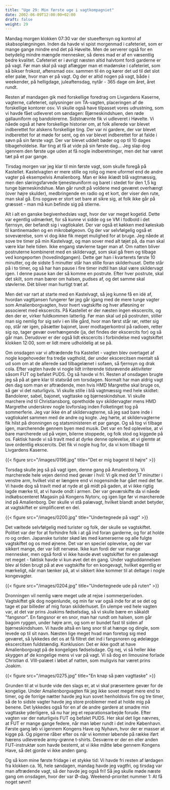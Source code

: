 ```yaml
---
title: "Uge 29: Min første uge i vagtkompagniet"
date: 2002-06-09T12:00:00+02:00
draft: false
weight: 29
---
```


Mandag morgen klokken 07:30 var der stueeftersyn og kontrol af skabsoplægningen. Inden da havde vi spist morgenmad i cafeteriet, som er mange gange mindre end det på Høvelte. Men de serverer også for en betydelig mindre mængde mennesker, så deres mad er af en væsentlig bedre kvalitet. Cafeteriet er i øvrigt næsten altid halvtomt fordi garderne er på vagt. Før man skal på vagt aflægger man et madønske i cafeteriet, som så bikser frokost, aftensmad osv. sammen til én og kører det ud til det slot eller palæ, hvor man er på vagt. Og der er altid nogen på vagt, både i weekender, på helligdage, juleaftensdag, nytår - 365 dage om året, året rundt.

Resten af mandagen gik med forskellige foredrag om Livgardens Kaserne, vagterne, cafeteriet, oplysninger om TA-vagten, placeringen af de forskellige kontorer osv. Vi skulle også have tilpasset vores udrustning, som vi havde fået udleveret om søndagen: Bjørneskindshuen, den røde gallauniform og bandolererne. Sidstnævnte fik vi udleveret i Høvelte. Vi nåede også at høre forskellige historier om, at folk allerede var blevet indberettet for alskens forskellige ting. Der var ni gardere, der var blevet indberettet for at møde for sent, og én var blevet indberettet for at falde i søvn på sin første vagt. Der var blevet uddelt bøder og op til 10 dages tilbageholdelse. Rar ting at få at vide på sin første dag... Jeg slap dog igennem den første uge uden at få nogle indberetninger, men det har været tæt på et par gange.

Tirsdag morgen var jeg klar til min første vagt, som skulle foregå på Kastellet. Kastelvagten er mere stille og rolig og mere uformel end de andre vagter på eksempelvis Amalienborg. Man er ikke iklædt blå vagtmæssig, men den sløringsfarvede tjenesteuniform og baret i stedet for den 1,5 kg tunge bjørneskindshue. Man går rundt på voldene med geværet overhængt (over højre skulder), medbringende en radio og et kort, der viser den rute, man skal gå. Ens opgave er stort set bare at sikre sig, at folk ikke går på græsset - man må kun befinde sig på stierne.

Alt i alt en ganske begivenhedsløs vagt, hvor der var meget kogetid. Dette var egentlig udmærket, for så kunne vi sidde og se VM i fodbold i det fjernsyn, der befandt sig i vagtlokalet. Der var også et køkken med køleskab til kantinemaden og en mikrobølgeovn. Og der var selvfølgelig også et soveværelse, som vi dog ikke fik meget mulighed for at bruge. Jeg nåede at sove tre timer på min Kastelvagt, og man sover med alt tøjet på, da man skal være klar hele tiden. Ikke engang støvlerne tager man af. Om natten bliver postruterne kombineret med en skildervagt, som skal gå frem og tilbage ved kongeporten (hovedindgangen). Dette gør han i kvarterets første 10 minutter, og de sidste 5 minutter står han stille foran skilderhuset. Dette står på i to timer, og så har han pause i fire timer indtil han skal være skildervagt igen. I denne pause kan der så komme en postrute. Efter hver postrute, skal det skilt, som man bærer om halsen, pudses af, og det samme skal støvlerne. Dét bliver man hurtigt træt af.

Men det var rart at starte med en Kastelvagt, så jeg kunne få en idé af, hvordan vagttjansen fungerer før jeg går igang med de mere tunge vagter som Amalienborgvagten, hvor hvert vagtskifte og hver afløsning er associeret med ekscercits. På Kastellet er der næsten ingen ekscercits, og den der er, virker fuldkommen latterlig. Før man skal ud på postruten, stiller man sig nemlig for sig selv i en lille gård, hvor man først står rør, retter sig op, står rør igen, påsætter bajonet, laver modtagerkontrol på radioen, retter sig op, tager gevær overhængende (ja, det findes der ekscercits for) og så går man. Derudover er der også lidt ekscercits i forbindelse med vagtskiftet klokken 12:00, som er lidt mere udholdelig at se på.

Om onsdagen var vi aftrædende fra Kastellet - vagten blev overtaget af nogle kogehoveder fra tredje vagthold, der under ekscercitsen mentalt så ud som om at de allerede sad tilbagelænet i sofaen, så fjernsyn og drak cola. Efter vagten havde vi nogle lidt irriterende tidsrøvende aktiviteter såsom FUT og befalet PUDS. Og så havde vi fri. Resten af onsdagen brugte jeg så på at gøre klar til statsråd om torsdagen. Normalt har man aldrig vagt den dag som man er aftrædende, men hvis HMD Margrethe skal bruge os, så gør vi det naturligvis. Vi skulle stille i blå vagtmæssig med hele skidtet: Bandolerer, sabel, bajonet, vagttaske og bjørneskindshue.
Vi skulle marchere ind til Christiansborg, opretholde syv skildervagter mens HMD Margrethe underskrev nogle lovforslag inden Folketinget tog på sommerferie. Jeg var ikke én af skildervagterne, så jeg sad bare inde i vagtlokalet sammen med de andre og kogte. Jeg hørte, at skildervagterne fik hilst på dronningen og statsministeren et par gange. Og så tog vi tilbage igen, marcherende gennem byen med musik. Det var en fed oplevelse, at vi bare marcherede ud på vejen, bilerne stoppede, og folk stod og kiggede på os. Faktisk havde vi så travlt med at dyrke denne oplevelse, at vi glemte at lave ordentlig ekscercits. Dét fik vi nogle hug for, da vi kom tilbage til Livgardens Kaserne.

{{< figure src="/images/0196.jpg" title="Det er mig bagerst til højre" >}}

Torsdag skulle jeg så på vagt igen, denne gang på Amalienborg. Vi marcherede hele vejen derind med gevær i hvil: Vi gik med det 17 minutter i venstre arm, hvilket vist er længere end vi nogensinde har gået med det før. Vi havde dog så travlt med at nyde at gå midt på gaden, at vi ikke rigtig lagde mærke til, at vi havde ondt i armen. Der var geværskifte da vi nåede indkøbscenteret Magasin på Kongens Nytorv, og igen lige før vi marcherede ind på Amalienborg. Der skulle vi stå palævagt, hvilket blandt andet betyder, at vagtskiftet er simplificeret en del.

{{< figure src="/images/0200.jpg" title="Undertegnede på vagt" >}}

Det væltede selvfølgelig med turister og folk, der skulle se vagtskiftet. Politiet var der for at forhindre folk i at gå ind foran garderne, og for at holde ro og orden. Japanske turister skød løs med kameraerne og alle fulgte vagtskiftet og os med øjnene. Det var en speciel oplevelse, og der var sikkert mange, der var lidt nervøse. Ikke kun fordi der var mange mennesker, men også fordi vi ikke havde øvet vagtskiftet for en palævagt ret meget - faktisk havde vi kun øvet det én gang. Under vagtuddannelsen blev al tiden brugt på at øve vagtskifte for en kongevagt, hvilket egentlig er mærkeligt, når man tænker på, at vi sikkert ikke kommer til at deltage i nogle kongevagter.

{{< figure src="/images/0204.jpg" title="Undertegnede ude på ruten" >}}

Dronningen vil nemlig være meget ude at rejse i sommerperioden. Vagtskiftet gik dog nogenlunde, og min far var også inde for at se det og tage et par billeder af mig foran skilderhuset. En ulempe ved hele vagten var, at det var prins Joakims fødselsdag, så vi skulle bære en såkaldt "fangsnor". En fangsnor er en snor, man har rundt om halsen, som går bagom ryggen, under højre arm, og som er bundet fast til siden af bjørneskindshuen. Vi havde altså en lang snor til at hænge og dingle, som levede op til sit navn. Næsten lige meget hvad man foretog sig med geværet, så lykkedes det os at få filtret det ind i fangsnoren og ødelægge ekscercitsen fuldstændig. Konklusion: Det er ikke godt at have Amalienborgvagt på de kongeliges fødselsdage. Og nej, vi så heller ikke skyggen af de kongelige mens vi var på vagt. Vi så dog en limousine forlade Christian d. VIII-palæet i løbet af natten, som muligvis har været prins Joakim.

{{< figure src="/images/0275.jpg" title="En knap så pæn vagttaske" >}}

Grunden til at vi burde vide den slags er, at vi skal præsentere gevær for de kongelige. Under Amalienborgvagten fik jeg ikke sovet meget mere end to timer, og de forrige nætter havde jeg kun sovet henholdsvis fire og tre timer, så de to sidste vagter havde jeg store problemer med at holde mig på benene. Det lykkedes også for en af de andre gardere at smadre min vagttaske yderligere, så nu har jeg et reparationsarbejde forude. Efter vagten var der naturligvis FUT og befalet PUDS. Her skal det lige nævnes, at FUT er mange gange federe, når man løber rundt i det indre København. Første gang løb vi igennem Kongens Have og Nyhavn, hvor der er masser at kigge på. Og pigerne råber efter os når vi kommer løbende på række iført hærens udleverede army-grønne t-shirts. Desværre er der en eller anden FUT-instruktør som havde bestemt, at vi ikke måtte løbe gennem Kongens Have, så det gjorde vi ikke anden gang.

Og så kom mine første fridage i et stykke tid: Vi havde fri resten af lørdagen fra klokken ca. 16, hele søndagen, mandag havde jeg vagtfri, og tirsdag var man aftrædende vagt, så der havde jeg også fri! Så jeg skulle møde næste gang om onsdagen, hvor der var Ø-dag. Weekend-prioritet nummer 1: At få noget søvn!!
